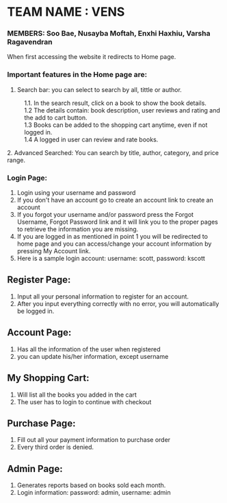 # TEAM NAME : VENS

### MEMBERS: Soo Bae, Nusayba Moftah, Enxhi Haxhiu, Varsha Ragavendran

When first accessing the website it redirects to Home page.

### Important features in the Home page are:
1. Search bar: you can select to search by all, tittle or author.
<dl>
  <dd>1.1. In the search result, click on a book to show the book details.</dd>
  <dd>1.2 The details contain: book description, user reviews and rating and the add to cart button.</dd>
  <dd>1.3 Books can be added to the shopping cart anytime, even if not logged in.</dd>
  <dd>1.4 A logged in user can review and rate books.</dd>
</dl>
2. Advanced Searched: You can search by title, author, category, and price range.

### Login Page:

1. Login using your username and password
2. If you don't have an account go to create an account link to create an account
3. If you forgot your username and/or password press the Forgot Username, Forgot Password link and it will link you to the proper pages to retrieve the information you are missing.
4. If you are logged in as mentioned in point 1 you will be redirected to home page and you can access/change your account information by pressing My Account link.
5. Here is a sample login account: username: scott, password: kscott

## Register Page:
1. Input all your personal information to register for an account.
2. After you input everything correctly with no error, you will automatically be logged in.

## Account Page:
1. Has all the information of the user when registered
2. you can update his/her information, except username

## My Shopping Cart:
1. Will list all the books you added in the cart
2. The user has to login to continue with checkout

## Purchase Page:
1. Fill out all your payment information to purchase order
2. Every third order is denied.

## Admin Page:
1. Generates reports based on books sold each month.
2. Login information: password: admin, username: admin
